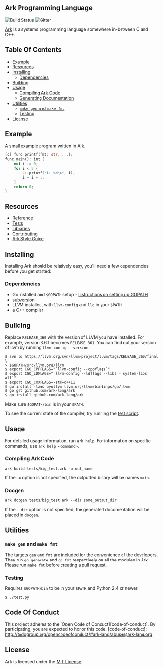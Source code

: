 ## Ark Programming Language
[![Build Status](https://travis-ci.org/ark-lang/ark.png?branch=master)][1]
[![Gitter](https://badges.gitter.im/Join%20Chat.svg)](https://gitter.im/ark-lang/ark?utm_source=badge&utm_medium=badge&utm_campaign=pr-badge)

[Ark](//www.ark-lang.org) is a systems programming language somewhere in-between C and C++.

## Table Of Contents
* [Example](#example)
* [Resources](#resources)
* [Installing](#installing)
    * [Dependencies](#dependencies)
* [Building](#building)
* [Usage](#usage)
    * [Compiling Ark Code](#compiling-ark-code)
    * [Generating Documentation](#docgen)
* [Utilities](#utilities)
    * [`make gen` and `make fmt`](#make-gen-and-make-fmt)
    * [Testing](#testing)
* [License](#license)

## <a name="example"></a> Example
A small example program written in Ark.

```rust
[c] func printf(fmt: str, ...);
func main(): int {
    mut i := 0;
    for i < 5 {
        C::printf("i: %d\n", i);
        i = i + 1;
    }
    return 0;
}
```

## <a name="resources"></a> Resources
* [Reference](https://github.com/ark-lang/ark-docs/blob/master/REFERENCE.md)
* [Tests](/tests/)
* [Libraries](/lib/)
* [Contributing](/CONTRIBUTING.md)
* [Ark Style Guide](https://github.com/ark-lang/ark-docs/blob/master/STYLEGUIDE.md)

## <a name="installing"></a> Installing
Installing Ark should be relatively easy, you'll need a few dependencies before
you get started:

### <a name="dependencies"></a> Dependencies
* Go installed and `$GOPATH` setup - [Instructions on setting up GOPATH](https://golang.org/doc/code.html#GOPATH)
* subversion
* LLVM installed, with `llvm-config` and `llc` in your `$PATH`
* a C++ compiler

## <a name="building"></a> Building
Replace `RELEASE_360` with the version of LLVM you have installed. For example, version 3.6.1 becomes `RELEASE_361`. You can find out your version of llvm by running `llvm-config --version`.

    $ svn co https://llvm.org/svn/llvm-project/llvm/tags/RELEASE_360/final \
    > $GOPATH/src/llvm.org/llvm
    $ export CGO_CPPFLAGS="`llvm-config --cppflags`"
    $ export CGO_LDFLAGS="`llvm-config --ldflags --libs --system-libs all`"
    $ export CGO_CXXFLAGS=-std=c++11
    $ go install -tags byollvm llvm.org/llvm/bindings/go/llvm
    $ go get github.com/ark-lang/ark
    $ go install github.com/ark-lang/ark

Make sure `$GOPATH/bin` is in your `$PATH`.

To see the current state of the compiler, try running the [test script](#testing).

## <a name="usage"></a> Usage
For detailed usage information, run `ark help`. For information on specific commands, use `ark help <command>`.

### <a name="compiling-ark-code"></a> Compiling Ark Code
```
ark build tests/big_test.ark -o out_name
```
If the `-o` option is not specified, the outputted binary will be names `main`.

### <a name="docgen"></a> Docgen
```
ark docgen tests/big_test.ark --dir some_output_dir
```
If the `--dir` option is not specified, the generated documentation will be placed in `docgen`.

## <a name="utilities"></a> Utilities
### <a name="make-gen-and-make-fmt"></a> `make gen` and `make fmt`
The targets `gen` and `fmt` are included for the convenience of the developers. They run `go generate` and `go fmt` respectively on all the modules in Ark. Please run `make fmt` before creating a pull request.

### <a name="testing"></a> Testing
Requires `$GOPATH/bin` to be in your `$PATH` and Python 2.4 or newer.

    $ ./test.py

## <a name="code-of-conduct"></a> Code Of Conduct
This project adheres to the [Open Code of Conduct][code-of-conduct]. By participating, you are expected to honor this code.
[code-of-conduct]: http://todogroup.org/opencodeofconduct/#ark-lang/abuse@ark-lang.org

## <a name="license"></a> License
Ark is licensed under the [MIT License](/LICENSE).

[1]: https://travis-ci.org/ark-lang/ark "Build Status"
